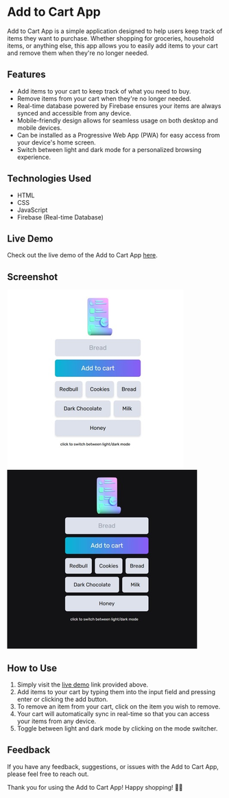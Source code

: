 # Add to Cart App

Add to Cart App is a simple application designed to help users keep track of items they want to purchase. Whether shopping for groceries, household items, or anything else, this app allows you to easily add items to your cart and remove them when they're no longer needed.

## Features

- Add items to your cart to keep track of what you need to buy.
- Remove items from your cart when they're no longer needed.
- Real-time database powered by Firebase ensures your items are always synced and accessible from any device.
- Mobile-friendly design allows for seamless usage on both desktop and mobile devices.
- Can be installed as a Progressive Web App (PWA) for easy access from your device's home screen.
- Switch between light and dark mode for a personalized browsing experience.

## Technologies Used

- HTML
- CSS
- JavaScript
- Firebase (Real-time Database)

## Live Demo

Check out the live demo of the Add to Cart App [here](https://add-to-cart-app-dusky.vercel.app/).

## Screenshot

![Add to Cart App Screenshot](assets/sslight.jpg) 
![Add to Cart App Screenshot](assets/ssdark.jpg)

## How to Use

1. Simply visit the [live demo](https://add-to-cart-app-dusky.vercel.app/) link provided above.
2. Add items to your cart by typing them into the input field and pressing enter or clicking the add button.
3. To remove an item from your cart, click on the item you wish to remove.
4. Your cart will automatically sync in real-time so that you can access your items from any device.
5. Toggle between light and dark mode by clicking on the mode switcher.

## Feedback

If you have any feedback, suggestions, or issues with the Add to Cart App, please feel free to reach out.

Thank you for using the Add to Cart App! Happy shopping! 🛒🎉
